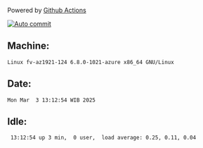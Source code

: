 Powered by [Github Actions](https://github.com/features/actions)

[![Auto commit](https://github.com/hiage/workstation/workflows/Auto%20commit/badge.svg)](https://github.com/hiage/workstation/actions?query=workflow%3A%22Auto+commit%22)

## Machine:
```
Linux fv-az1921-124 6.8.0-1021-azure x86_64 GNU/Linux
```
## Date:
```
Mon Mar  3 13:12:54 WIB 2025
```
## Idle:
```
 13:12:54 up 3 min,  0 user,  load average: 0.25, 0.11, 0.04
```
